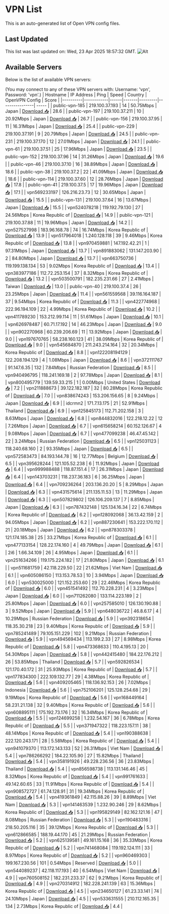 # VPN List

This is an auto-generated list of Open VPN config files.

## Last Updated

This list was last updated on: Wed, 23 Apr 2025 18:57:32 GMT.
![Alt](https://repobeats.axiom.co/api/embed/186b98318ef1479477931607c1ad7d823f12451f.svg "Repobeats analytics image")

## Available Servers

Below is the list of available VPN servers:

(You may connect to any of these VPN servers with: Username: 'vpn', Password: 'vpn'.)
| Hostname | IP Address | Ping | Speed | Country | OpenVPN Config | Score |
|----------|------------|------|-------|---------|----------------| ----- |
| public-vpn-185 | 219.100.37.193 | 14 | 50.75Mbps | Japan | [Download 📥](./configs/server_0_JP.ovpn) | 28.6 |
| public-vpn-197 | 219.100.37.211 | 10 | 20.92Mbps | Japan | [Download 📥](./configs/server_1_JP.ovpn) | 26.7 |
| public-vpn-156 | 219.100.37.95 | 11 | 16.31Mbps | Japan | [Download 📥](./configs/server_2_JP.ovpn) | 25.4 |
| public-vpn-229 | 219.100.37.191 | 9 | 20.79Mbps | Japan | [Download 📥](./configs/server_3_JP.ovpn) | 24.5 |
| public-vpn-231 | 219.100.37.170 | 12 | 27.01Mbps | Japan | [Download 📥](./configs/server_4_JP.ovpn) | 24.1 |
| public-vpn-61 | 219.100.37.51 | 25 | 17.96Mbps | Japan | [Download 📥](./configs/server_5_JP.ovpn) | 23.5 |
| public-vpn-152 | 219.100.37.96 | 14 | 31.26Mbps | Japan | [Download 📥](./configs/server_6_JP.ovpn) | 19.6 |
| public-vpn-46 | 219.100.37.10 | 16 | 38.89Mbps | Japan | [Download 📥](./configs/server_7_JP.ovpn) | 18.6 |
| public-vpn-38 | 219.100.37.2 | 22 | 41.09Mbps | Japan | [Download 📥](./configs/server_8_JP.ovpn) | 18.6 |
| public-vpn-114 | 219.100.37.60 | 12 | 28.76Mbps | Japan | [Download 📥](./configs/server_9_JP.ovpn) | 17.8 |
| public-vpn-41 | 219.100.37.5 | 17 | 19.96Mbps | Japan | [Download 📥](./configs/server_10_JP.ovpn) | 17.1 |
| vpn569233197 | 126.216.23.73 | 12 | 30.65Mbps | Japan | [Download 📥](./configs/server_11_JP.ovpn) | 15.5 |
| public-vpn-131 | 219.100.37.64 | 16 | 13.67Mbps | Japan | [Download 📥](./configs/server_12_JP.ovpn) | 15.5 |
| vpn524078218 | 119.192.79.130 | 27 | 24.56Mbps | Korea Republic of | [Download 📥](./configs/server_13_KR.ovpn) | 14.9 |
| public-vpn-121 | 219.100.37.88 | 11 | 19.96Mbps | Japan | [Download 📥](./configs/server_14_JP.ovpn) | 14.2 |
| vpn527527998 | 183.96.168.78 | 74 | 16.74Mbps | Korea Republic of | [Download 📥](./configs/server_15_KR.ovpn) | 13.9 |
| vpn517964018 | 1.240.128.118 | 39 | 9.46Mbps | Korea Republic of | [Download 📥](./configs/server_16_KR.ovpn) | 13.8 |
| vpn970459881 | 147.192.42.21 | 1 | 97.31Mbps | Japan | [Download 📥](./configs/server_17_JP.ovpn) | 13.7 |
| vpn891883062 | 131.147.203.90 | 2 | 84.80Mbps | Japan | [Download 📥](./configs/server_18_JP.ovpn) | 13.7 |
| vpn663750736 | 119.199.138.134 | 53 | 9.02Mbps | Korea Republic of | [Download 📥](./configs/server_19_KR.ovpn) | 13.4 |
| vpn383977186 | 112.72.253.154 | 37 | 8.32Mbps | Korea Republic of | [Download 📥](./configs/server_20_KR.ovpn) | 13.2 |
| vpn503500791 | 182.235.231.66 | 27 | 2.41Mbps | Taiwan | [Download 📥](./configs/server_21_TW.ovpn) | 13.0 |
| public-vpn-40 | 219.100.37.4 | 26 | 23.25Mbps | Japan | [Download 📥](./configs/server_22_JP.ovpn) | 11.4 |
| vpn561559568 | 39.116.164.187 | 37 | 9.54Mbps | Korea Republic of | [Download 📥](./configs/server_23_KR.ovpn) | 11.3 |
| vpn422774968 | 222.96.194.109 | 22 | 4.99Mbps | Korea Republic of | [Download 📥](./configs/server_24_KR.ovpn) | 10.2 |
| vpn411789230 | 153.212.99.114 | 11 | 51.61Mbps | Japan | [Download 📥](./configs/server_25_JP.ovpn) | 10.1 |
| vpn626978487 | 60.71.17.192 | 14 | 46.23Mbps | Japan | [Download 📥](./configs/server_26_JP.ovpn) | 9.0 |
| vpn902270968 | 60.239.206.69 | 11 | 13.92Mbps | Japan | [Download 📥](./configs/server_27_JP.ovpn) | 9.0 |
| vpn197670765 | 58.238.160.123 | 41 | 38.09Mbps | Korea Republic of | [Download 📥](./configs/server_28_KR.ovpn) | 9.0 |
| vpn545684870 | 211.243.214.164 | 32 | 20.34Mbps | Korea Republic of | [Download 📥](./configs/server_29_KR.ovpn) | 8.8 |
| vpn122208194129 | 122.208.194.129 | 4 | 1.08Mbps | Japan | [Download 📥](./configs/server_30_JP.ovpn) | 8.6 |
| vpn372111767 | 91.147.6.35 | 132 | 7.84Mbps | Russian Federation | [Download 📥](./configs/server_31_RU.ovpn) | 8.5 |
| vpn940496795 | 118.241.169.18 | 2 | 97.78Mbps | Japan | [Download 📥](./configs/server_32_JP.ovpn) | 8.1 |
| vpn800495779 | 139.59.33.215 | 1 | 0.00Mbps | United States | [Download 📥](./configs/server_33_US.ovpn) | 7.2 |
| vpn211888673 | 39.122.182.187 | 32 | 80.28Mbps | Korea Republic of | [Download 📥](./configs/server_34_KR.ovpn) | 7.0 |
| vpn838674243 | 153.206.156.65 | 8 | 9.24Mbps | Japan | [Download 📥](./configs/server_35_JP.ovpn) | 6.9 |
| idcrmn2 | 171.7.13.175 | 21 | 52.91Mbps | Thailand | [Download 📥](./configs/server_36_TH.ovpn) | 6.9 |
| vpn125845173 | 112.71.202.158 | 3 | 8.63Mbps | Japan | [Download 📥](./configs/server_37_JP.ovpn) | 6.8 |
| vpn844832016 | 122.218.12.22 | 12 | 7.26Mbps | Japan | [Download 📥](./configs/server_38_JP.ovpn) | 6.7 |
| vpn615658214 | 60.152.126.67 | 4 | 9.08Mbps | Japan | [Download 📥](./configs/server_39_JP.ovpn) | 6.7 |
| vpn477099238 | 46.47.45.142 | 22 | 3.24Mbps | Russian Federation | [Download 📥](./configs/server_40_RU.ovpn) | 6.5 |
| vpn125031123 | 118.240.68.160 | 2 | 93.35Mbps | Japan | [Download 📥](./configs/server_41_JP.ovpn) | 6.5 |
| vpn572583473 | 84.193.144.78 | 16 | 12.77Mbps | Belgium | [Download 📥](./configs/server_42_BE.ovpn) | 6.5 |
| vpn395628244 | 121.105.52.238 | 6 | 11.92Mbps | Japan | [Download 📥](./configs/server_43_JP.ovpn) | 6.4 |
| vpn999988488 | 118.87.151.4 | 17 | 26.31Mbps | Japan | [Download 📥](./configs/server_44_JP.ovpn) | 6.4 |
| vpn143703231 | 118.237.36.183 | 6 | 36.25Mbps | Japan | [Download 📥](./configs/server_45_JP.ovpn) | 6.4 |
| vpn709236264 | 203.136.20.20 | 5 | 8.29Mbps | Japan | [Download 📥](./configs/server_46_JP.ovpn) | 6.3 |
| vpn431575614 | 211.135.11.53 | 13 | 11.29Mbps | Japan | [Download 📥](./configs/server_47_JP.ovpn) | 6.3 |
| vpn507829802 | 126.106.209.137 | 7 | 8.85Mbps | Japan | [Download 📥](./configs/server_48_JP.ovpn) | 6.3 |
| vpn787432148 | 125.134.16.34 | 22 | 6.74Mbps | Korea Republic of | [Download 📥](./configs/server_49_KR.ovpn) | 6.2 |
| vpn128092068 | 36.13.42.159 | 2 | 94.05Mbps | Japan | [Download 📥](./configs/server_50_JP.ovpn) | 6.2 |
| vpn887230641 | 153.222.170.112 | 21 | 20.18Mbps | Japan | [Download 📥](./configs/server_51_JP.ovpn) | 6.2 |
| vpn878303378 | 121.174.185.38 | 25 | 33.27Mbps | Korea Republic of | [Download 📥](./configs/server_52_KR.ovpn) | 6.1 |
| vpn477133154 | 128.22.174.160 | 4 | 49.79Mbps | Japan | [Download 📥](./configs/server_53_JP.ovpn) | 6.1 |
| 2i6 | 1.66.34.109 | 26 | 4.95Mbps | Japan | [Download 📥](./configs/server_54_JP.ovpn) | 6.1 |
| vpn251634266 | 119.175.224.182 | 17 | 21.80Mbps | Japan | [Download 📥](./configs/server_55_JP.ovpn) | 6.1 |
| vpn511681759 | 42.118.229.50 | 22 | 21.62Mbps | Viet Nam | [Download 📥](./configs/server_56_VN.ovpn) | 6.1 |
| vpn605086150 | 113.153.78.53 | 10 | 3.94Mbps | Japan | [Download 📥](./configs/server_57_JP.ovpn) | 6.0 |
| vpn530025000 | 121.152.253.60 | 29 | 22.46Mbps | Korea Republic of | [Download 📥](./configs/server_58_KR.ovpn) | 6.0 |
| vpn451541492 | 112.70.228.231 | 4 | 3.23Mbps | Japan | [Download 📥](./configs/server_59_JP.ovpn) | 6.0 |
| vpn711262080 | 133.114.223.189 | 2 | 25.80Mbps | Japan | [Download 📥](./configs/server_60_JP.ovpn) | 6.0 |
| vpn257585010 | 126.130.190.88 | 3 | 9.52Mbps | Japan | [Download 📥](./configs/server_61_JP.ovpn) | 5.9 |
| vpn648036722 | 46.8.6.17 | 4 | 10.29Mbps | Russian Federation | [Download 📥](./configs/server_62_RU.ovpn) | 5.9 |
| vpn392318654 | 118.35.30.218 | 23 | 9.40Mbps | Korea Republic of | [Download 📥](./configs/server_63_KR.ovpn) | 5.9 |
| vpn785241489 | 79.105.151.229 | 102 | 9.21Mbps | Russian Federation | [Download 📥](./configs/server_64_RU.ovpn) | 5.9 |
| vpn494569434 | 113.199.2.33 | 27 | 8.98Mbps | Korea Republic of | [Download 📥](./configs/server_65_KR.ovpn) | 5.8 |
| vpn473368633 | 110.4.195.13 | 20 | 54.30Mbps | Japan | [Download 📥](./configs/server_66_JP.ovpn) | 5.8 |
| vpn442415480 | 184.22.176.212 | 26 | 53.85Mbps | Thailand | [Download 📥](./configs/server_67_TH.ovpn) | 5.7 |
| vpn592826534 | 121.170.40.172 | 31 | 25.93Mbps | Korea Republic of | [Download 📥](./configs/server_68_KR.ovpn) | 5.7 |
| vpn177834300 | 222.109.132.77 | 29 | 4.38Mbps | Korea Republic of | [Download 📥](./configs/server_69_KR.ovpn) | 5.6 |
| vpn409205465 | 118.136.92.153 | 26 | 7.02Mbps | Indonesia | [Download 📥](./configs/server_70_ID.ovpn) | 5.6 |
| vpn752106201 | 125.128.254.68 | 29 | 9.19Mbps | Korea Republic of | [Download 📥](./configs/server_71_KR.ovpn) | 5.6 |
| vpn168449164 | 58.231.21.138 | 32 | 9.40Mbps | Korea Republic of | [Download 📥](./configs/server_72_KR.ovpn) | 5.6 |
| vpn608895111 | 175.192.73.176 | 32 | 16.34Mbps | Korea Republic of | [Download 📥](./configs/server_73_KR.ovpn) | 5.5 |
| vpn124699258 | 1.232.54.167 | 36 | 6.78Mbps | Korea Republic of | [Download 📥](./configs/server_74_KR.ovpn) | 5.5 |
| vpn371947322 | 118.223.157.11 | 38 | 48.14Mbps | Korea Republic of | [Download 📥](./configs/server_75_KR.ovpn) | 5.4 |
| vpn190388638 | 222.120.243.171 | 28 | 5.58Mbps | Korea Republic of | [Download 📥](./configs/server_76_KR.ovpn) | 5.4 |
| vpn941079370 | 113.172.143.133 | 52 | 26.31Mbps | Viet Nam | [Download 📥](./configs/server_77_VN.ovpn) | 5.4 |
| vpn786266292 | 184.22.105.90 | 27 | 15.82Mbps | Thailand | [Download 📥](./configs/server_78_TH.ovpn) | 5.4 |
| vpn358191926 | 49.228.236.56 | 36 | 23.83Mbps | Thailand | [Download 📥](./configs/server_79_TH.ovpn) | 5.4 |
| vpn856598738 | 113.131.146.46 | 45 | 8.32Mbps | Korea Republic of | [Download 📥](./configs/server_80_KR.ovpn) | 5.4 |
| vpn991761633 | 49.142.60.65 | 33 | 11.91Mbps | Korea Republic of | [Download 📥](./configs/server_81_KR.ovpn) | 5.4 |
| vpn908572727 | 61.74.128.91 | 31 | 19.34Mbps | Korea Republic of | [Download 📥](./configs/server_82_KR.ovpn) | 5.4 |
| vpn419361849 | 42.115.88.26 | 39 | 8.89Mbps | Viet Nam | [Download 📥](./configs/server_83_VN.ovpn) | 5.3 |
| vpn141463539 | 1.232.90.246 | 29 | 8.62Mbps | Korea Republic of | [Download 📥](./configs/server_84_KR.ovpn) | 5.3 |
| vpn195829149 | 82.162.121.16 | 47 | 8.08Mbps | Russian Federation | [Download 📥](./configs/server_85_RU.ovpn) | 5.3 |
| vpn190483316 | 218.50.205.116 | 35 | 39.12Mbps | Korea Republic of | [Download 📥](./configs/server_86_KR.ovpn) | 5.3 |
| vpn612866585 | 188.19.44.170 | 45 | 21.29Mbps | Russian Federation | [Download 📥](./configs/server_87_RU.ovpn) | 5.2 |
| vpn625139581 | 49.161.15.168 | 36 | 35.33Mbps | Korea Republic of | [Download 📥](./configs/server_88_KR.ovpn) | 5.2 |
| vpn741468084 | 119.192.124.111 | 33 | 8.97Mbps | Korea Republic of | [Download 📥](./configs/server_89_KR.ovpn) | 5.2 |
| vpn960469303 | 199.167.230.56 | 101 | 0.54Mbps | Reserved | [Download 📥](./configs/server_90_ZZ.ovpn) | 5.0 |
| vpn544089237 | 42.118.117.193 | 40 | 6.54Mbps | Viet Nam | [Download 📥](./configs/server_91_VN.ovpn) | 4.9 |
| vpn760508152 | 182.231.233.37 | 62 | 9.21Mbps | Korea Republic of | [Download 📥](./configs/server_92_KR.ovpn) | 4.9 |
| vpn270314912 | 182.228.241.139 | 63 | 15.36Mbps | Korea Republic of | [Download 📥](./configs/server_93_KR.ovpn) | 4.5 |
| vpn234650127 | 61.23.33.141 | 74 | 24.10Mbps | Japan | [Download 📥](./configs/server_94_JP.ovpn) | 4.5 |
| vpn533631555 | 210.112.165.35 | 134 | 2.73Mbps | Korea Republic of | [Download 📥](./configs/server_95_KR.ovpn) | 4.4 |
